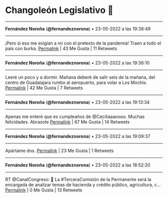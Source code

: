 # Changoleón Legislativo 🙈
*****
**Fernández Noroña** (**@fernandeznorona**) • 23-05-2022 a las 19:38:49
*****
¡Pero si eso me exigían a mí con el pretexto de la pandemia! Traen a todo el país con burka.
[Permalink](https://twitter.com/fernandeznorona/status/1528943575815180290) | 43 Me Gusta | 11 Retweets
*****
**Fernández Noroña** (**@fernandeznorona**) • 23-05-2022 a las 19:36:10
*****
Leeré un poco y a dormir. Mañana deberé de salir seis de la mañana, del centro de Guadalajara rumbo al aeropuerto, para volar a Los Mochis.
[Permalink](https://twitter.com/fernandeznorona/status/1528942906790191104) | 42 Me Gusta | 7 Retweets
*****
**Fernández Noroña** (**@fernandeznorona**) • 23-05-2022 a las 19:13:34
*****
Apenas me enteré que es cumpleaños de @Ceciliaaaoooo. Muchas felicidades. Abrazote
[Permalink](https://twitter.com/fernandeznorona/status/1528937219729129472) | 67 Me Gusta | 14 Retweets
*****
**Fernández Noroña** (**@fernandeznorona**) • 23-05-2022 a las 19:09:37
*****
Apártame dos.
[Permalink](https://twitter.com/fernandeznorona/status/1528936228694786048) | 23 Me Gusta | 1 Retweets
*****
**Fernández Noroña** (**@fernandeznorona**) • 23-05-2022 a las 18:52:20
*****
RT @CanalCongreso: 📌 La #TerceraComisión de la Permanente será la encargada de analizar temas de hacienda y crédito público, agricultura, c…
[Permalink](https://twitter.com/fernandeznorona/status/1528931878358593536) | 0 Me Gusta | 13 Retweets